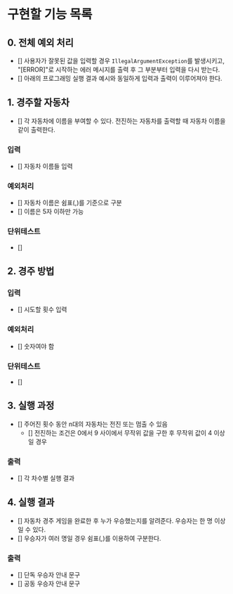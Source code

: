 # 구현할 기능 목록

## 0. 전체 예외 처리
- [] 사용자가 잘못된 값을 입력할 경우 `IllegalArgumentException`를 발생시키고, "[ERROR]"로 시작하는 에러 메시지를 출력 후 그 부분부터 입력을 다시 받는다.
- [] 아래의 프로그래밍 실행 결과 예시와 동일하게 입력과 출력이 이루어져야 한다.


## 1. 경주할 자동차
- [] 각 자동차에 이름을 부여할 수 있다. 전진하는 자동차를 출력할 때 자동차 이름을 같이 출력한다.
### 입력
- [] 자동차 이름들 입력
### 예외처리
- [] 자동차 이름은 쉼표(,)를 기준으로 구분
- [] 이름은 5자 이하만 가능
### 단위테스트
- []

## 2. 경주 방법
### 입력
- [] 시도할 횟수 입력
### 예외처리
- [] 숫자여야 함
### 단위테스트
- []

## 3. 실행 과정
- [] 주어진 횟수 동안 n대의 자동차는 전진 또는 멈출 수 있음
  - [] 전진하는 조건은 0에서 9 사이에서 무작위 값을 구한 후 무작위 값이 4 이상일 경우
### 출력
- [] 각 차수별 실행 결과


## 4. 실행 결과
- [] 자동차 경주 게임을 완료한 후 누가 우승했는지를 알려준다. 우승자는 한 명 이상일 수 있다.
- [] 우승자가 여러 명일 경우 쉼표(,)를 이용하여 구분한다.
### 출력
- [] 단독 우승자 안내 문구
- [] 공동 우승자 안내 문구